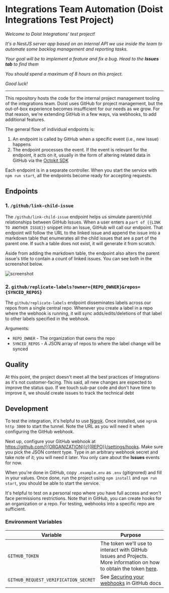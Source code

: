 # Integrations Team Automation (Doist Integrations Test Project)

*Welcome to Doist Integrations' test project!*

*It's a NestJS server app based on an internal API we use inside the team to automate some backlog management and reporting tasks.*

*Your goal will be to implement a feature and fix a bug. Head to the **Issues tab** to find them*

*You should spend a maximum of 8 hours on this project.*

*Good luck!*

----------

This repository hosts the code for the internal project management tooling of the integrations team. Doist uses GitHub for project management, but the out-of-box experience becomes insufficient for our needs as we grow. For that reason, we're extending GitHub in a few ways, via webhooks, to add additional features.

The general flow of individual endpoints is:
1. An endpoint is called by GitHub when a specific event (i.e., new issue) happens
2. The endpoint processes the event. If the event is relevant for the endpoint, it acts on it, usually in the form of altering related data in GitHub via the [Octokit SDK](https://github.com/octokit/octokit.js)

Each endpoint is in a separate controller. When you start the service with `npm run start`, all the endpoints become ready for accepting requests.

## Endpoints

### 1. `/github/link-child-issue`

The `/github/link-child-issue` endpoint helps us simulate parent/child relationships between GitHub Issues. When a user enters a `part of {{LINK TO ANOTHER ISSUE}}` snippet into an Issue, GitHub will call our endpoint. That endpoint will follow the URL to the linked issue and append the issue into a markdown table that enumerates all the child issues that are a part of the parent one. If such a table does not exist, it will generate it from scratch.

Aside from adding the markdown table, the endpoint also alters the parent issue's title to contain a count of linked issues. You can see both in the screenshot below.

![screenshot](https://p-NBF5xJ28.t3.n0.cdn.getcloudapp.com/items/2Nulq7qB/0e966b93-a83f-45c5-960c-2559ab166dea.jpeg?v=0bda7154be85f18627a165a230bfc31a)

### 2. `github/replicate-labels?owner={REPO_OWNER}&repos={SYNCED_REPOS}`

The `github/replicate-labels` endpoint disseminates labels across our repos from a single central repo. Whenever you create a label in a repo where the webhook is running, it will sync adds/edits/deletions of that label to other labels specified in the webhook.

Arguments:
* `REPO_OWNER` - The organization that owns the repo
* `SYNCED_REPOS` - A JSON array of repos to where the label change will be synced

## Quality

At this point, the project doesn't meet all the best practices of Integrations as it's not customer-facing. This said, all new changes are expected to improve the status quo. If we touch sub-par code and don't have time to improve it, we should create issues to track the technical debt

## Development

To test the integration, it's helpful to use [Ngrok](https://ngrok.com/). Once installed, use `ngrok http 3000` to start the tunnel. Note the URL as you will need it when configuring the GitHub webhook.

Next up, configure your GitHub webhook at https://github.com/{{ORGANIZATION}}/{{REPO}}/settings/hooks. Make sure you pick the JSON content type. Type in an arbitrary webhook secret and take note of it; you will need it later. You only care about the **Issues** events for now.

When you're done in GitHub, copy `.example.env` as `.env` (gitignored) and fill in your values. Once done, run the project using `npm install` and `npm run start`, you should be able to start the service.

It's helpful to test on a personal repo where you have full access and won't face permissions restrictions. Note that in GitHub, you can create hooks for an organization or a repo. For testing, webhooks into a specific repo are sufficient.

### Environment Variables

| Variable                             | Purpose                                                                                                                                            |
| ------------------------------------ | -------------------------------------------------------------------------------------------------------------------------------------------------- |
| `GITHUB_TOKEN`                       | The token we'll use to interact with GitHub Issues and Projects. More information on how to obtain the token [here](https://docs.github.com/en/github/authenticating-to-github/keeping-your-account-and-data-secure/creating-a-personal-access-token).     |
| `GITHUB_REQUEST_VERIFICATION_SECRET` | See [Securing your webhooks](https://docs.github.com/en/free-pro-team@latest/developers/webhooks-and-events/securing-your-webhooks) in GitHub docs |
